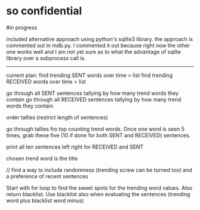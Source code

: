 # so confidential
#in progress

included alternative approach using python's sqlite3 library. the approach is commented out in mdb.py. I commented it out because right now the other one works well and I am not yet sure as to what the advantage of sqlite library over a subprocess call is. 

---

current plan:
find trending SENT words over time > list
find trending RECEIVED words over time > list

go through all SENT sentences tallying by how many trend words they contain
go through all RECEIVED sentences tallying by how many trend words they contain

order tallies (restrict length of sentences)

go through tallies fro top counting trend words. Once one word is seen 5 times, grab these five (10 if done for both SENT and RECEIVED) sentences.

print all ten sentences left right for RECEIVED and SENT

chosen trend word is the title

// find a way to include randomness (trending screw can be turned too) and a preference of recent sentences



 Start with for loop to find the sweet spots for the trending word values. Also return blacklist. Use blacklist also when evaluating the sentences (trending word plus blacklist word minus)